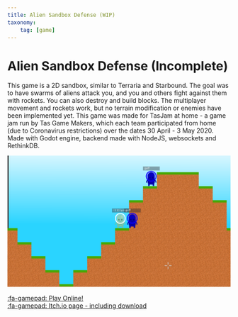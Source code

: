 ```yaml
---
title: Alien Sandbox Defense (WIP)
taxonomy: 
    tag: [game]
---
```


# Alien Sandbox Defense (Incomplete)
This game is a 2D sandbox, similar to Terraria and Starbound. The goal was to have swarms of aliens attack you, and you and others fight against them with rockets. You can also destroy and build blocks.
The multiplayer movement and rockets work, but no terrain modification or enemies have been implemented yet.
This game was made for TasJam at home - a game jam run by Tas Game Makers, which each team participated from home (due to Coronavirus restrictions) over the dates 30 April - 3 May 2020.
Made with Godot engine, backend made with NodeJS, websockets and RethinkDB.

![](alien_sandbox_screenshot.png)

[:fa-gamepad: Play Online!](http://leostelepresencerobot.com/Sandbox.html)  
[:fa-gamepad: Itch.io page - including download](https://l33tllama.itch.io/alien-sandbox-defense)  